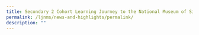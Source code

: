 ```yaml
---
title: Secondary 2 Cohort Learning Journey to the National Museum of Singapore (NMS)
permalink: /ljnms/news-and-highlights/permalink/
description: ""
---
```


